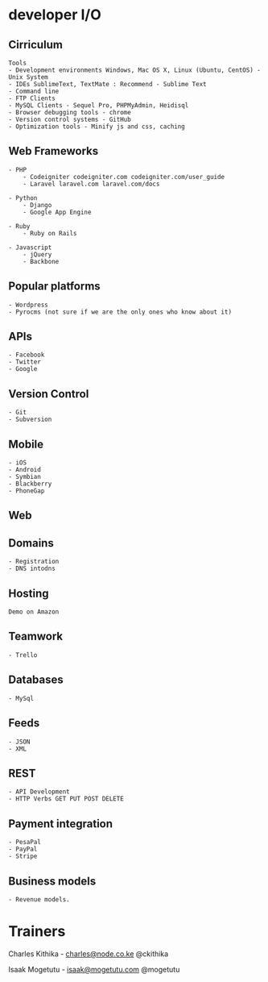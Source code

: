 developer I/O
=============

## Cirriculum
    Tools
    - Development environments Windows, Mac OS X, Linux (Ubuntu, CentOS) - Unix System
    - IDEs SublimeText, TextMate : Recommend - Sublime Text
    - Command line
    - FTP Clients
    - MySQL Clients - Sequel Pro, PHPMyAdmin, Heidisql
    - Browser debugging tools - chrome
    - Version control systems - GitHub
    - Optimization tools - Minify js and css, caching

## Web Frameworks
    - PHP
        - Codeigniter codeigniter.com codeigniter.com/user_guide
        - Laravel laravel.com laravel.com/docs

    - Python
        - Django
        - Google App Engine

    - Ruby
        - Ruby on Rails

    - Javascript
        - jQuery
        - Backbone

## Popular platforms
    - Wordpress
    - Pyrocms (not sure if we are the only ones who know about it)

## APIs
    - Facebook
    - Twitter
    - Google

## Version Control
    - Git
    - Subversion

## Mobile
    - iOS
    - Android
    - Symbian
    - Blackberry
    - PhoneGap

## Web

## Domains
    - Registration
    - DNS intodns

## Hosting
    Demo on Amazon

## Teamwork
    - Trello

## Databases
    - MySql

## Feeds
    - JSON
    - XML

## REST
    - API Development
    - HTTP Verbs GET PUT POST DELETE

## Payment integration
    - PesaPal
    - PayPal
    - Stripe

## Business models
    - Revenue models.

# Trainers
Charles Kithika - charles@node.co.ke @ckithika

Isaak Mogetutu - isaak@mogetutu.com @mogetutu
